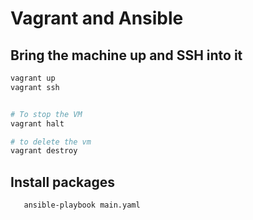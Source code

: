 # Vagrant and Ansible

## Bring the machine up and SSH into it
```bash
vagrant up
vagrant ssh


# To stop the VM
vagrant halt

# to delete the vm
vagrant destroy
```

## Install packages
```bash
   ansible-playbook main.yaml
```
